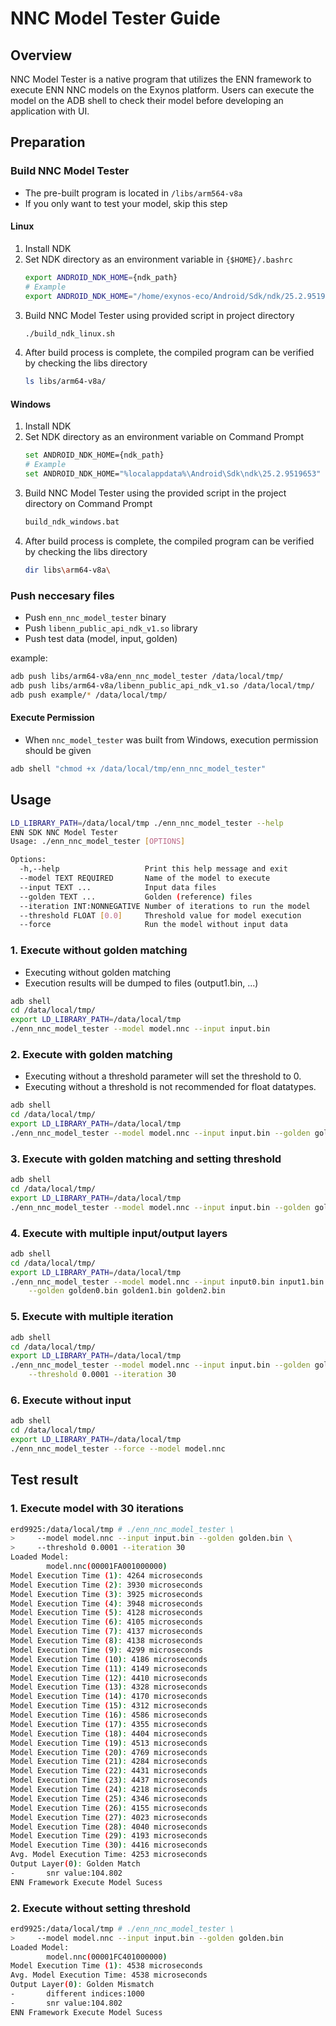 # NNC Model Tester Guide

## Overview
NNC Model Tester is a native program that utilizes the ENN framework to execute ENN NNC models on the Exynos platform. 
Users can execute the model on the ADB shell to check their model before developing an application with UI.

## Preparation
### Build NNC Model Tester
- The pre-built program is located in `/libs/arm564-v8a`
- If you only want to test your model, skip this step
#### Linux
1. Install NDK
1. Set NDK directory as an environment variable in `{$HOME}/.bashrc`
    ```bash
    export ANDROID_NDK_HOME={ndk_path}
    # Example
    export ANDROID_NDK_HOME="/home/exynos-eco/Android/Sdk/ndk/25.2.9519653"
    ```
1. Build NNC Model Tester using provided script in project directory
    ```bash
    ./build_ndk_linux.sh
    ```
1. After build process is complete, the compiled program can be verified by checking the libs directory
    ```bash
    ls libs/arm64-v8a/
    ```

#### Windows
1. Install NDK
1. Set NDK directory as an environment variable on Command Prompt
    ```bash
    set ANDROID_NDK_HOME={ndk_path}
    # Example
    set ANDROID_NDK_HOME="%localappdata%\Android\Sdk\ndk\25.2.9519653"
    ```
1. Build NNC Model Tester using the provided script in the project directory on Command Prompt
    ```bash
    build_ndk_windows.bat
    ```
1. After build process is complete, the compiled program can be verified by checking the libs directory
    ```bash
    dir libs\arm64-v8a\
    ```

### Push neccesary files
- Push `enn_nnc_model_tester` binary
- Push `libenn_public_api_ndk_v1.so` library
- Push test data (model, input, golden)

example:
```bash
adb push libs/arm64-v8a/enn_nnc_model_tester /data/local/tmp/
adb push libs/arm64-v8a/libenn_public_api_ndk_v1.so /data/local/tmp/
adb push example/* /data/local/tmp/
```

#### Execute Permission
- When `nnc_model_tester` was built from Windows, execution permission should be given
```bash
adb shell "chmod +x /data/local/tmp/enn_nnc_model_tester"
```


## Usage
```bash
LD_LIBRARY_PATH=/data/local/tmp ./enn_nnc_model_tester --help
ENN SDK NNC Model Tester
Usage: ./enn_nnc_model_tester [OPTIONS]

Options:
  -h,--help                   Print this help message and exit
  --model TEXT REQUIRED       Name of the model to execute
  --input TEXT ...            Input data files
  --golden TEXT ...           Golden (reference) files
  --iteration INT:NONNEGATIVE Number of iterations to run the model
  --threshold FLOAT [0.0]     Threshold value for model execution
  --force                     Run the model without input data
```

### 1. Execute without golden matching
- Executing without golden matching
- Execution results will be dumped to files (output1.bin, ...)
```bash
adb shell
cd /data/local/tmp/
export LD_LIBRARY_PATH=/data/local/tmp 
./enn_nnc_model_tester --model model.nnc --input input.bin
```

### 2. Execute with golden matching 
- Executing without a threshold parameter will set the threshold to 0.
- Executing without a threshold is not recommended for float datatypes.
```bash
adb shell
cd /data/local/tmp/
export LD_LIBRARY_PATH=/data/local/tmp 
./enn_nnc_model_tester --model model.nnc --input input.bin --golden golden.bin
```

### 3. Execute with golden matching and setting threshold
```bash
adb shell
cd /data/local/tmp/
export LD_LIBRARY_PATH=/data/local/tmp 
./enn_nnc_model_tester --model model.nnc --input input.bin --golden golden.bin --threshold 0.0001
```

### 4. Execute with multiple input/output layers
```bash
adb shell
cd /data/local/tmp/
export LD_LIBRARY_PATH=/data/local/tmp 
./enn_nnc_model_tester --model model.nnc --input input0.bin input1.bin input2.bin \
    --golden golden0.bin golden1.bin golden2.bin
```

### 5. Execute with multiple iteration
```bash
adb shell
cd /data/local/tmp/
export LD_LIBRARY_PATH=/data/local/tmp 
./enn_nnc_model_tester --model model.nnc --input input.bin --golden golden.bin \
    --threshold 0.0001 --iteration 30
```

### 6. Execute without input
```bash
adb shell
cd /data/local/tmp/
export LD_LIBRARY_PATH=/data/local/tmp 
./enn_nnc_model_tester --force --model model.nnc
```

## Test result
### 1.  Execute model with 30 iterations
```bash
erd9925:/data/local/tmp # ./enn_nnc_model_tester \
>     --model model.nnc --input input.bin --golden golden.bin \
>     --threshold 0.0001 --iteration 30
Loaded Model:
        model.nnc(00001FA001000000)
Model Execution Time (1): 4264 microseconds
Model Execution Time (2): 3930 microseconds
Model Execution Time (3): 3925 microseconds
Model Execution Time (4): 3948 microseconds
Model Execution Time (5): 4128 microseconds
Model Execution Time (6): 4105 microseconds
Model Execution Time (7): 4137 microseconds
Model Execution Time (8): 4138 microseconds
Model Execution Time (9): 4299 microseconds
Model Execution Time (10): 4186 microseconds
Model Execution Time (11): 4149 microseconds
Model Execution Time (12): 4410 microseconds
Model Execution Time (13): 4328 microseconds
Model Execution Time (14): 4170 microseconds
Model Execution Time (15): 4312 microseconds
Model Execution Time (16): 4586 microseconds
Model Execution Time (17): 4355 microseconds
Model Execution Time (18): 4404 microseconds
Model Execution Time (19): 4513 microseconds
Model Execution Time (20): 4769 microseconds
Model Execution Time (21): 4284 microseconds
Model Execution Time (22): 4431 microseconds
Model Execution Time (23): 4437 microseconds
Model Execution Time (24): 4218 microseconds
Model Execution Time (25): 4346 microseconds
Model Execution Time (26): 4155 microseconds
Model Execution Time (27): 4023 microseconds
Model Execution Time (28): 4040 microseconds
Model Execution Time (29): 4193 microseconds
Model Execution Time (30): 4416 microseconds
Avg. Model Execution Time: 4253 microseconds
Output Layer(0): Golden Match
-       snr value:104.802
ENN Framework Execute Model Sucess

```

### 2. Execute without setting threshold

```bash
erd9925:/data/local/tmp # ./enn_nnc_model_tester \
>     --model model.nnc --input input.bin --golden golden.bin
Loaded Model:
        model.nnc(00001FC401000000)
Model Execution Time (1): 4538 microseconds
Avg. Model Execution Time: 4538 microseconds
Output Layer(0): Golden Mismatch
-       different indices:1000
-       snr value:104.802
ENN Framework Execute Model Sucess
```
